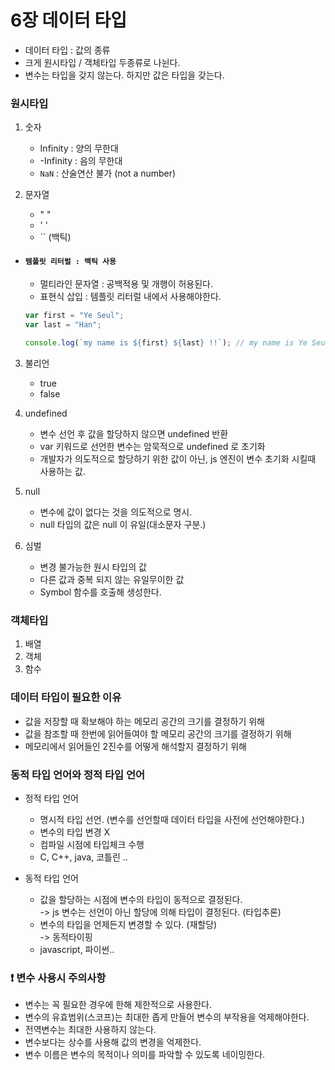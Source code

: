 # 6장 데이터 타입

- 데이터 타입 : 값의 종류
- 크게 원시타입 / 객체타입 두종류로 나뉜다.
- 변수는 타입을 갖지 않는다. 하지만 값은 타입을 갖는다.

### 원시타입

1. 숫자

   - Infinity : 양의 무한대
   - -Infinity : 음의 무한대
   - `NaN` : 산술연산 불가 (not a number)

2. 문자열
   - " "
   - ' '
   - `` (백틱)

- #### `템플릿 리터럴 : 백틱 사용`

  - 멀티라인 문자열 : 공백적용 및 개행이 허용된다.
  - 표현식 삽입 : 템플릿 리터럴 내에서 사용해야한다.

  ```jsx
  var first = "Ye Seul";
  var last = "Han";

  console.log(`my name is ${first} ${last} !!`); // my name is Ye Seul Han !!
  ```

3. 불리언

   - true
   - false

4. undefined

   - 변수 선언 후 값을 할당하지 않으면 undefined 반환
   - var 키워드로 선언한 변수는 암묵적으로 undefined 로 초기화
   - 개발자가 의도적으로 할당하기 위한 값이 아닌, js 엔진이 변수 초기화 시킬때 사용하는 값.

5. null

   - 변수에 값이 없다는 것을 의도적으로 명시.
   - null 타입의 값은 null 이 유일(대소문자 구분.)

6. 심벌
   - 변경 불가능한 원시 타입의 값
   - 다른 값과 중복 되지 않는 유일무이한 값
   - Symbol 함수를 호출해 생성한다.

### 객체타입

1. 배열
2. 객체
3. 함수

### 데이터 타입이 필요한 이유

- 값을 저장할 때 확보해야 하는 메모리 공간의 크기를 결정하기 위해
- 값을 참조할 때 한번에 읽어들여야 할 메모리 공간의 크기를 결정하기 위해
- 메모리에서 읽어들인 2진수를 어떻게 해석할지 결정하기 위해

### 동적 타입 언어와 정적 타입 언어

- 정적 타입 언어

  - 명시적 타입 선언. (변수를 선언할때 데이터 타입을 사전에 선언해야한다.)
  - 변수의 타입 변경 X
  - 컴파일 시점에 타입체크 수행
  - C, C++, java, 코틀린 ..

- 동적 타입 언어
  - 값을 할당하는 시점에 변수의 타입이 동적으로 결정된다.<br>
    -> js 변수는 선언이 아닌 할당에 의해 타입이 결정된다. (타입추론)
  - 변수의 타입을 언제든지 변경할 수 있다. (재할당) <br>
    -> 동적타이핑
  - javascript, 파이썬..

### ❗ 변수 사용시 주의사항

- 변수는 꼭 필요한 경우에 한해 제한적으로 사용한다.
- 변수의 유효범위(스코프)는 최대한 좁게 만들어 변수의 부작용을 억제해야한다.
- 전역변수는 최대한 사용하지 않는다.
- 변수보다는 상수를 사용해 값의 변경을 억제한다.
- 변수 이름은 변수의 목적이나 의미를 파악할 수 있도록 네이밍한다.
